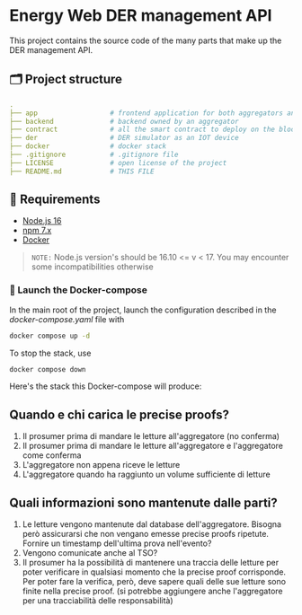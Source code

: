 # Energy Web DER management API

This project contains the source code of the many parts that make up the DER management API.

## 🗂 Project structure

```yaml
.
├── app                  # frontend application for both aggregators and common users
├── backend              # backend owned by an aggregator
├── contract             # all the smart contract to deploy on the blockchain
├── der                  # DER simulator as an IOT device
├── docker               # docker stack
├── .gitignore           # .gitignore file
├── LICENSE              # open license of the project
├── README.md            # THIS FILE
```

## 🧾 Requirements

- [Node.js 16](https://nodejs.org/en/)
- [npm 7.x](https://www.npmjs.com/)
- [Docker](https://hub.docker.com/search/?type=edition&offering=community)

> `NOTE:` Node.js version's should be 16.10 <= v < 17. You may encounter some incompatibilities otherwise

### 🐳 Launch the Docker-compose

In the main root of the project, launch the configuration described in the _docker-compose.yaml_ file with

```bash
docker compose up -d
```

To stop the stack, use

```bash
docker compose down
```

Here's the stack this Docker-compose will produce:

## Quando e chi carica le precise proofs?

1. Il prosumer prima di mandare le letture all'aggregatore (no conferma)
1. Il prosumer prima di mandare le letture all'aggregatore e l'aggregatore come conferma
1. L'aggregatore non appena riceve le letture
1. L'aggregatore quando ha raggiunto un volume sufficiente di letture

## Quali informazioni sono mantenute dalle parti?

1. Le letture vengono mantenute dal database dell'aggregatore. Bisogna però assicurarsi che non vengano emesse precise proofs ripetute. Fornire un timestamp dell'ultima prova nell'evento?
1. Vengono comunicate anche al TSO?
1. Il prosumer ha la possibilità di mantenere una traccia delle letture per poter verificare in qualsiasi momento che la precise proof corrisponde. Per poter fare la verifica, però, deve sapere quali delle sue letture sono finite nella precise proof. (si potrebbe aggiungere anche l'aggregatore per una tracciabilità delle responsabilità)
